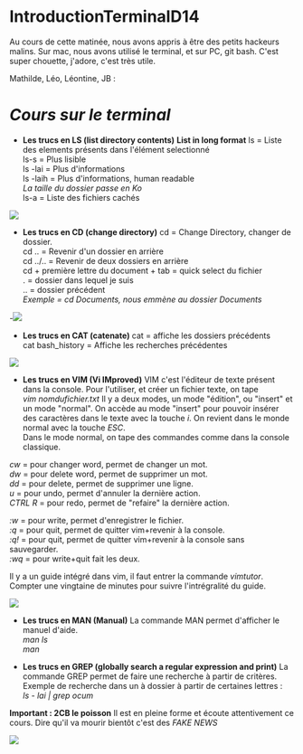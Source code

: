 # IntroductionTerminalD14
Au cours de cette matinée, nous avons appris à être des petits hackeurs malins. Sur mac, nous avons utilisé le terminal, et sur PC, git bash. C'est super chouette, j'adore, c'est très utile.

Mathilde, Léo, Léontine, JB : 

# *Cours sur le terminal*

* **Les trucs en LS (list directory contents)** **List in long format**
ls = Liste des elements présents dans l'élément selectionné  
ls-s = Plus lisible  
ls -lai = Plus d'informations  
ls -laih = Plus d'informations, human readable  
*La taille du dossier passe en Ko*  
ls-a = Liste des fichiers cachés  


![](https://i.imgur.com/4fbskQo.png)


* **Les trucs en CD (change directory)**
cd = Change Directory, changer de dossier.  
cd .. = Revenir d'un dossier en arrière  
cd ../.. = Revenir de deux dossiers en arrière  
cd + première lettre du document + tab = quick select du fichier  
. =  dossier dans lequel je suis  
.. = dossier précédent  
*Exemple = cd Documents, nous emmène au dossier Documents*  


-![](https://i.imgur.com/ILLn4bZ.gif)


* **Les trucs en CAT (catenate)**
cat = affiche les dossiers précédents  
cat bash_history = Affiche les recherches précédentes  


![](https://i.imgur.com/Nnc8AJQ.png)


* **Les trucs en VIM (Vi IMproved)**
VIM c'est l'éditeur de texte présent dans la console.
Pour l'utiliser, et créer un fichier texte, on tape  
*vim nomdufichier.txt*
Il y a deux modes, un mode "édition", ou "insert" et un mode "normal".
On accède au mode "insert" pour pouvoir insérer des caractères dans le texte avec la touche *i*. On revient dans le monde normal avec la touche *ESC*.  
Dans le mode normal, on tape des commandes comme dans la console classique.

*cw* = pour changer word, permet de changer un mot.  
*dw* = pour delete word, permet de supprimer un mot.  
*dd* = pour delete, permet de supprimer une ligne.  
*u* = pour undo, permet d'annuler la dernière action.  
*CTRL R* = pour redo, permet de "refaire" la dernière action.  

*:w* = pour write, permet d'enregistrer le fichier.  
*:q* = pour quit, permet de quitter vim+revenir à la console.  
*:q!* = pour quit, permet de quitter vim+revenir à la console sans sauvegarder.  
*:wq* = pour write+quit fait les deux.  

Il y a un guide intégré dans vim, il faut entrer la commande *vimtutor*. Compter une vingtaine de minutes pour suivre l'intrégralité du guide.


![](https://i.imgur.com/Gqmdmb3.png)


* **Les trucs en MAN (Manual)**
La commande MAN permet d'afficher le manuel d'aide.  
*man ls*  
*man*  

* **Les trucs en GREP (globally search a regular expression and print)**
La commande GREP permet de faire une recherche à partir de critères.   
Exemple de recherche dans un à dossier à partir de certaines lettres :  
*ls - lai | grep ocum*  


**Important : 2CB le poisson**
Il est en pleine forme et écoute attentivement ce cours. Dire qu'il va mourir bientôt c'est des *FAKE NEWS*  

![](https://i.imgur.com/mSBUURW.jpg)

